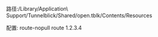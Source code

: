 路径:/Library/Application\ Support/Tunnelblick/Shared/open.tblk/Contents/Resources

配置:
    route-nopull
    route 1.2.3.4
